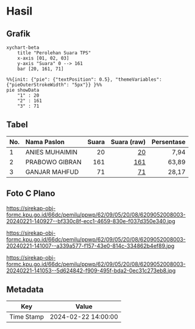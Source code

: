 # Hasil

## Grafik

```mermaid
xychart-beta
    title "Perolehan Suara TPS"
    x-axis [01, 02, 03]
    y-axis "Suara" 0 --> 161
    bar [20, 161, 71]
```

```mermaid
%%{init: {"pie": {"textPosition": 0.5}, "themeVariables": {"pieOuterStrokeWidth": "5px"}} }%%
pie showData
    "1" : 20
    "2" : 161
    "3" : 71
```

## Tabel

| No. | Nama Paslon    | Suara | Suara (raw) | Persentase |
|:--- |:-------------- | -----:| -----------:| ----------:|
| 1   | ANIES MUHAIMIN | 20    | [20][p-1]   | 7,94       |
| 2   | PRABOWO GIBRAN | 161   | [161][p-2]  | 63,89      |
| 3   | GANJAR MAHFUD  | 71    | [71][p-3]   | 28,17      |


[p-1]: https://github.com/gigit-pemilu/pemilu-2024-62-kalimantan-tengah/blob/main/pilpres/hitung-suara/sub/62-kalimantan-tengah/sub/09-lamandau/sub/05-menthobi-raya/sub/2008-bukit-raya/sub/003-tps/sub/paslon-1.txt
[p-2]: https://github.com/gigit-pemilu/pemilu-2024-62-kalimantan-tengah/blob/main/pilpres/hitung-suara/sub/62-kalimantan-tengah/sub/09-lamandau/sub/05-menthobi-raya/sub/2008-bukit-raya/sub/003-tps/sub/paslon-2.txt
[p-3]: https://github.com/gigit-pemilu/pemilu-2024-62-kalimantan-tengah/blob/main/pilpres/hitung-suara/sub/62-kalimantan-tengah/sub/09-lamandau/sub/05-menthobi-raya/sub/2008-bukit-raya/sub/003-tps/sub/paslon-3.txt

## Foto C Plano

https://sirekap-obj-formc.kpu.go.id/66dc/pemilu/ppwp/62/09/05/20/08/6209052008003-20240221-140927--bf330c8f-ecc1-4659-830e-f037d350e340.jpg

https://sirekap-obj-formc.kpu.go.id/66dc/pemilu/ppwp/62/09/05/20/08/6209052008003-20240221-141007--a339a577-f157-43e0-814c-334862b4ef89.jpg

https://sirekap-obj-formc.kpu.go.id/66dc/pemilu/ppwp/62/09/05/20/08/6209052008003-20240221-141053--5d624842-f909-495f-bda2-0ec31c273eb8.jpg


## Metadata

| Key        | Value               |
| ---------- | ------------------- |
| Time Stamp | 2024-02-22 14:00:00 |



